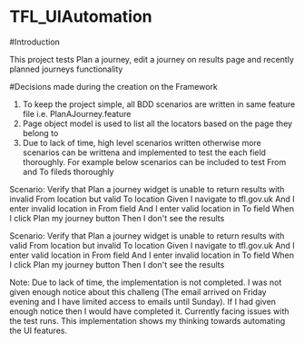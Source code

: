 # TFL_UIAutomation

#Introduction

This project tests Plan a journey, edit a journey on results page and recently planned journeys functionality

#Decisions made during the creation on the Framework

1. To keep the project simple, all BDD scenarios are written in same feature file i.e. PlanAJourney.feature
2. Page object model is used to list all the locators based on the page they belong to 
3. Due to lack of time, high level scenarios written otherwise more scenarios can be writtena and implemented to test the each field thoroughly. 
For example below scenarios can be included to test From and To fileds thoroughly

Scenario: Verify that Plan a journey widget is unable to return results with invalid From location but valid To location
	Given I navigate to tfl.gov.uk
	And I enter invalid location in From field
	And I enter valid location in To field 
	When I click Plan my journey button
	Then I don't see the results

Scenario: Verify that Plan a journey widget is unable to return results with valid From location but invalid To location
	Given I navigate to tfl.gov.uk
	And I enter valid location in From field
	And I enter invalid location in To field 
	When I click Plan my journey button
	Then I don't see the results
	
Note: Due to lack of time, the implementation is not completed. I was not given enough notice about this challeng (The email arrived on Friday evening and I have limited access to emails until Sunday). 
If I had given enough notice then I would have completed it. 
Currently facing issues with the test runs. This implementation shows my thinking towards automating the UI features. 
